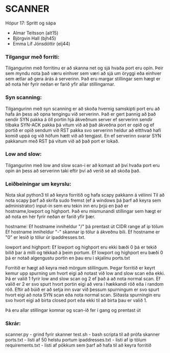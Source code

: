 # SCANNER

Hópur 17: Spritt og sápa
- Almar Teitsson (alt15)
- Björgvin Hall (bjh45)
- Emma Líf Jónsdóttir (elj44)

### Tilgangur með forriti: 
   Tilgangurinn með forritinu er að skanna net og sjá hvaða port eru opin. Þeir sem myndu nota það væru 
   einhver sem væri að sjá um öryggi eða einhver sem ætlar að gera árás á serverinn.
   Það eru margar stillingar sem hægt er að nota hér fyrir neðan er farið yfir allar stillingarnar.
   
### Syn scanning:
   Tilgangurinn með syn scanning er að skoða hvernig samskipti port eru að hafa án þess að 
   opna tengingu við serverinn. Það er gert þannig að það sendir SYN pakka á öll portin hjá 
   ákveðnum server ef serverinn sendir tilbaka SYN-ACK pakka þá vitum við að það ákveðna 
   port er opið og ef portið er opið sendum við RST pakka svo serverinn heldur að eitthvað
   hafi komið uppá og við höfum hætt við að tengjast. En ef serverinn svarar SYN pakkanum með 
   RST þá vitum við að það port er lokað.
   
### Low and slow:
   Tilgangurinn með low and slow scan-i er að komast að því hvaða port eru opin án þess 
   að serverinn taki eftir því að verið sé að skoða það. 
   
   

### Leiðbeiningar um keyrslu:
   Nota skal python3 til að keyra forritið og hafa scapy pakkann á vélinni 
   Til að nota scapy þarf að skrifa sudo fremst (ef á windows þá þarf að keyra sem administrator)
   input-in sem eru tekin inn eru þrjú en það er hostname,lowport og highport. Það
   eru mismunandi stillingar sem hægt er að nota en hér fyrir neðan er farið yfir þær.
   
   hostname: 
      Ef hostname inniheldur "/" þá prentast út CIDR range af ip tölum
      Ef hostname inniheldur "-" skannar ip tölur á ákveðnu bili. 
      Ef hostname er "0" er lesið ip tölur úr ipaddresses.txt.
   
   lowport and highport:
      Ef lowport og highport eru ekki bæði 0 þá er tekið bilið þar á milli og tékkað á þeim portum.
      Ef lowport og highport eru bæði 0 þá er notað algengustu portin en þau eru í skjalinu ports.txt
      
   Forritið er hægt að keyra með mörgum stillingum. Þegar forritið er keyrt kemur upp spurning um hvort eigi að notast við 
   low and slow scan eða ekki. Þá er valið 1 fyrir low and slow scan og 2 ef það á að nota normal scan. Ef valið er 2 er 
   svo spurt hvort portin eigi að vera í hækkandi röð eða í random röð. Eftir að búið er að setja inn svar við þessum 
   spurningum er svo spurt hvort eigi að nota SYN scan eða nota normal scan. Síðasta spurningin eru svo hvort eigi að 
   birta closed port eða ekki til að birta þau er valið 1. 
   
   Þá eru allar stillingar komnar og scan-ið fer 
   í gang og prentast út 
 

### Skrár:

   scanner.py        - grind fyrir skanner
   test.sh           - bash scripta til að prófa skanner
   ports.txt         - listi af 50 helstu portum 
   ipaddresses.txt   - listi af ip tölum 
   requirements.txt   - listi af pökkum sem þarf að hafa til að keyra forritið
   
